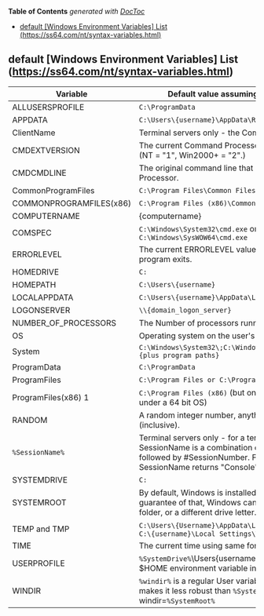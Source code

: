 <!-- START doctoc generated TOC please keep comment here to allow auto update -->
<!-- DON'T EDIT THIS SECTION, INSTEAD RE-RUN doctoc TO UPDATE -->
**Table of Contents**  *generated with [DocToc](https://github.com/thlorenz/doctoc)*

- [default [Windows Environment Variables] List (https://ss64.com/nt/syntax-variables.html)](#default-windows-environment-variables-list-httpsss64comntsyntax-variableshtml)

<!-- END doctoc generated TOC please keep comment here to allow auto update -->


## default [Windows Environment Variables] List (https://ss64.com/nt/syntax-variables.html)
| Variable                | Default value assuming the system drive is C:                                                                                                                                                 |
| -                       | -                                                                                                                                                                                             |
| ALLUSERSPROFILE         | `C:\ProgramData`                                                                                                                                                                              |
| APPDATA                 | `C:\Users\{username}\AppData\Roaming`                                                                                                                                                         |
| ClientName              | Terminal servers only - the ComputerName of a remote host.                                                                                                                                    |
| CMDEXTVERSION           | The current Command Processor Extensions version number. (NT = "1", Win2000+ = "2".)                                                                                                          |
| CMDCMDLINE              | The original command line that invoked the Command Processor.                                                                                                                                 |
| CommonProgramFiles      | `C:\Program Files\Common Files`                                                                                                                                                               |
| COMMONPROGRAMFILES(x86) | `C:\Program Files (x86)\Common Files`                                                                                                                                                         |
| COMPUTERNAME            | {computername}                                                                                                                                                                                |
| COMSPEC                 | `C:\Windows\System32\cmd.exe` or if running a 32 bit WOW - `C:\Windows\SysWOW64\cmd.exe`                                                                                                      |
| ERRORLEVEL              | The current ERRORLEVEL value, automatically set when a program exits.                                                                                                                         |
| HOMEDRIVE               | `C:`                                                                                                                                                                                          |
| HOMEPATH                | `C:\Users\{username}`                                                                                                                                                                         |
| LOCALAPPDATA            | `C:\Users\{username}\AppData\Local`                                                                                                                                                           |
| LOGONSERVER             | `\\{domain_logon_server}`                                                                                                                                                                     |
| NUMBER_OF_PROCESSORS    | The Number of processors running on the machine.                                                                                                                                              |
| OS                      | Operating system on the user's workstation.                                                                                                                                                   |
| System                  | `C:\Windows\System32\;C:\Windows\;C:\Windows\System32\Wbem;{plus program paths}`                                                                                                              |
| ProgramData             | `C:\ProgramData`                                                                                                                                                                              |
| ProgramFiles            | `C:\Program Files or C:\Program Files (x86)`                                                                                                                                                  |
| ProgramFiles(x86) 1     | `C:\Program Files (x86)`   (but only available when running under a 64 bit OS)                                                                                                                |
| RANDOM                  | A random integer number, anything from 0 to 32,767 (inclusive).                                                                                                                               |
| `%SessionName%`         | Terminal servers only - for a terminal server session, SessionName is a combination of the connection name, followed by #SessionNumber. For a console session, SessionName returns "Console". |
| SYSTEMDRIVE             | `C:`                                                                                                                                                                                          |
| SYSTEMROOT              | By default, Windows is installed to C:\Windows but there's no guarantee of that, Windows can be installed to a different folder, or a different drive letter.                                 |
| TEMP and TMP            | `C:\Users\{Username}\AppData\Local\Temp`; Under XP this was `C:\{username}\Local Settings\Temp`                                                                                               |
| TIME                    | The current time using same format as TIME.                                                                                                                                                   |
| USERPROFILE             | `%SystemDrive%`\Users\{username}. This is equivalent to the $HOME environment variable in Unix/Linux                                                                                          |
| WINDIR                  | `%windir%` is a regular User variable and can be changed, which makes it less robust than `%SystemRoot%`; Set by default as windir=`%SystemRoot%`                                             |

